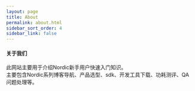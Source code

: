```yaml
---
layout: page
title: About
permalink: about.html
sidebar_sort_order: 4
sidebar_link: false
---
```


#### 关于我们
<p class="message">
  此网站主要用于介绍Nordic新手用户快速入门知识。<br>
  主要包含Nordic系列博客导航、产品选型、sdk、开发工具下载、功耗测评、QA问题处理等。<br>
</p>
